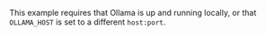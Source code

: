 This example requires that Ollama is up and running locally, or that `OLLAMA_HOST` is set to a different `host:port`.
